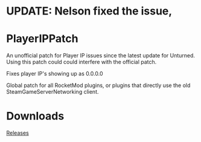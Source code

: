 # UPDATE: Nelson fixed the issue, 

# PlayerIPPatch
An unofficial patch for Player IP issues since the latest update for Unturned. Using this patch could could interfere with the official patch.

Fixes player IP's showing up as 0.0.0.0

Global patch for all RocketMod plugins, or plugins that directly use the old SteamGameServerNetworking client.

# Downloads
<a href="https://github.com/ShimmyMySherbet/PlayerIPPatch/releases">Releases</a>
